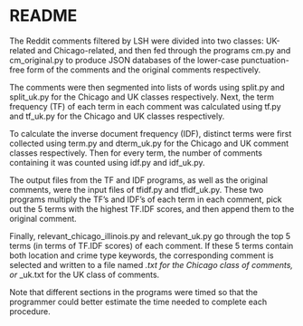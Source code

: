 # README

The Reddit comments filtered by LSH were divided into two classes: UK-related and Chicago-related, and then fed through the programs cm.py and cm_original.py to produce JSON databases of the lower-case punctuation-free form of the comments and the original comments respectively.

The comments were then segmented into lists of words using split.py and split_uk.py for the Chicago and UK classes respectively. Next, the term frequency (TF) of each term in each comment was calculated using tf.py and tf_uk.py for the Chicago and UK classes respectively.

To calculate the inverse document frequency (IDF), distinct terms were first collected using term.py and dterm_uk.py for the Chicago and UK comment classes respectively. Then for every term, the number of comments containing it was counted using idf.py and idf_uk.py.

The output files from the TF and IDF programs, as well as the original comments, were the input files of tfidf.py and tfidf_uk.py. These two programs multiply the TF’s and IDF’s of each term in each comment, pick out the 5 terms with the highest TF.IDF scores, and then append them to the original comment.

Finally, relevant_chicago_illinois.py and relevant_uk.py go through the top 5 terms (in terms of TF.IDF scores) of each comment. If these 5 terms contain both location and crime type keywords, the corresponding comment is selected and written to a file named <crime type>_<location>.txt for the Chicago class of comments, or <crime type>_<location>_uk.txt for the UK class of comments.

Note that different sections in the programs were timed so that the programmer could better estimate the time needed to complete each procedure.
